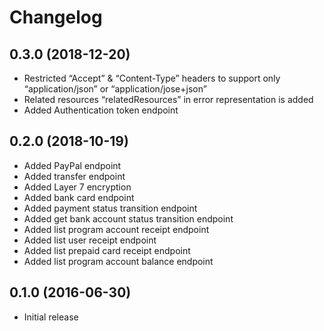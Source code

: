 Changelog
=========

0.3.0 (2018-12-20)
-------------------

- Restricted “Accept” & “Content-Type” headers to support only “application/json” or “application/jose+json”
- Related resources “relatedResources” in error representation is added
- Added Authentication token endpoint

0.2.0 (2018-10-19)
-------------------

- Added PayPal endpoint
- Added transfer endpoint
- Added Layer 7 encryption
- Added bank card endpoint
- Added payment status transition endpoint
- Added get bank account status transition endpoint
- Added list program account receipt endpoint
- Added list user receipt endpoint
- Added list prepaid card receipt endpoint
- Added list program account balance endpoint

0.1.0 (2016-06-30)
------------------

- Initial release

